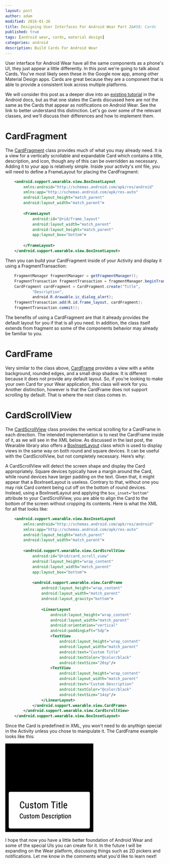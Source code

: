 ```yaml
---
layout: post
author: adam
modified: 2016-01-26
title: Designing User Interfaces For Android Wear Part 2&#58; Cards
published: true
tags: [android wear, cards, material design]
categories: android
description: Build Cards For Android Wear
---
```


User interface for Android Wear have all the same components as a phone's UI, they just appear a little differently. In this post we're going to talk about Cards. You've most likely seen these in the Google now app, among other Material Design apps. Cards are great because they are a component that is able to provide a consistent look across multiple platforms.

We will consider this post as a deeper dive into an [existing tutorial](http://developer.android.com/training/wearables/ui/cards.html) in the Android docs, but as that one states the Cards discussed here are not the same as the Cards that appear as notifications on Android Wear. See the link to better understand this distinction. Let's go over some of the relevant classes, and we'll discuss their differences and how to implement them.

<!--more-->

# CardFragment
The [CardFragment](http://developer.android.com/reference/android/support/wearable/view/CardFragment.html) class provides much of what you may already need. It is a view for a vertically scrollable and expandable Card which contains a title, description, and icon, though any of this can be overridden as necessary. Adding it to your app is relatively simple. Inside your activity's xml file, you will need to define a FrameLayout for placing the CardFragment:

```xml
    <android.support.wearable.view.BoxInsetLayout
        xmlns:android="http://schemas.android.com/apk/res/android"
        xmlns:app="http://schemas.android.com/apk/res-auto"
        android:layout_height="match_parent"
        android:layout_width="match_parent">
     
        <FrameLayout
            android:id="@+id/frame_layout"
            android:layout_width="match_parent"
            android:layout_height="match_parent"
            app:layout_box="bottom">
     
        </FrameLayout>
    </android.support.wearable.view.BoxInsetLayout>
```

Then you can build your CardFragment inside of your Activity and display it using a FragmentTransaction:

```java
    FragmentManager fragmentManager = getFragmentManager();
    FragmentTransaction fragmentTransaction = fragmentManager.beginTransaction();
    CardFragment cardFragment = CardFragment.create("Title",
            "Description",
            android.R.drawable.ic_dialog_alert);
    fragmentTransaction.add(R.id.frame_layout, cardFragment);
    fragmentTransaction.commit();
```

The benefits of using a CardFragment are that it already provides the default layout for you if that is all you need. In addition, the class itself extends from fragment so some of the components behavior may already be familiar to you.

# CardFrame

Very similar to the class above, [CardFrame](http://developer.android.com/reference/android/support/wearable/view/CardFrame.html) provides a view with a white background, rounded edges, and a small drop shadow. It is different because it does not provide any default layout. So, if you're looking to make your own Card for your Wear application, this class will work for you. Another distinction, however is that the CardFrame does not support scrolling by default. That is where the next class comes in.

# CardScrollView

The [CardScrollView](http://developer.android.com/reference/android/support/wearable/view/CardScrollView.html) class provides the vertical scrolling for a CardFrame in each direction. The intended implementation is to nest the CardFrame inside of it, as we will see in the XML below. As discussed in the last post, the Wearable library also offers a [BoxInsetLayout](http://developer.android.com/reference/android/support/wearable/view/BoxInsetLayout.html) class which is used to display views in the same way on both round and square devices. It can be useful with the CardScrollView, but not completely necessary. Here’s why:

A CardScrollView will detect the screen shape and display the Card appropriately. Square devices typically have a margin around the Card, while round devices have larger padding on the text. Given that, it might appear that a BoxInsetLayout is useless. Contrary to that, without one you may risk Card content being cut off on the bottom of round devices. Instead, using a BoxInsetLayout and applying the `box_inset="bottom"` attribute to your CardScrollView, you are able to align the Card to the bottom of the screen without cropping its contents. Here is what the XML for all that looks like:

```xml
    <android.support.wearable.view.BoxInsetLayout
        xmlns:android="http://schemas.android.com/apk/res/android"
        xmlns:app="http://schemas.android.com/apk/res-auto"
        android:layout_height="match_parent"
        android:layout_width="match_parent">
     
        <android.support.wearable.view.CardScrollView
            android:id="@+id/card_scroll_view"
            android:layout_height="wrap_content"
            android:layout_width="match_parent"
            app:layout_box="bottom">
     
            <android.support.wearable.view.CardFrame
                android:layout_height="wrap_content"
                android:layout_width="match_parent"
                android:layout_gravity="bottom">
     
                <LinearLayout
                    android:layout_height="wrap_content"
                    android:layout_width="match_parent"
                    android:orientation="vertical"
                    android:paddingLeft="5dp">
                    <TextView
                        android:layout_height="wrap_content"
                        android:layout_width="match_parent"
                        android:text="Custom Title"
                        android:textColor="@color/black"
                        android:textSize="20sp"/>
                    <TextView
                        android:layout_height="wrap_content"
                        android:layout_width="match_parent"
                        android:text="Custom Description"
                        android:textColor="@color/black"
                        android:textSize="14sp"/>
                </LinearLayout>
            </android.support.wearable.view.CardFrame>
        </android.support.wearable.view.CardScrollView>
    </android.support.wearable.view.BoxInsetLayout>
```

Since the Card is predefined in XML, you won't need to do anythign special in the Activity unless you chose to manipulate it. The CardFrame example looks like this:

![CardFrame](/images/square_card.png)

I hope that now you have a little better foundation of Android Wear and some of the special UIs you can create for it. In the future I will be expanding on the Wear platform, discussing things such as 2D pickers and notifications. Let me know in the comments what you'd like to learn next!